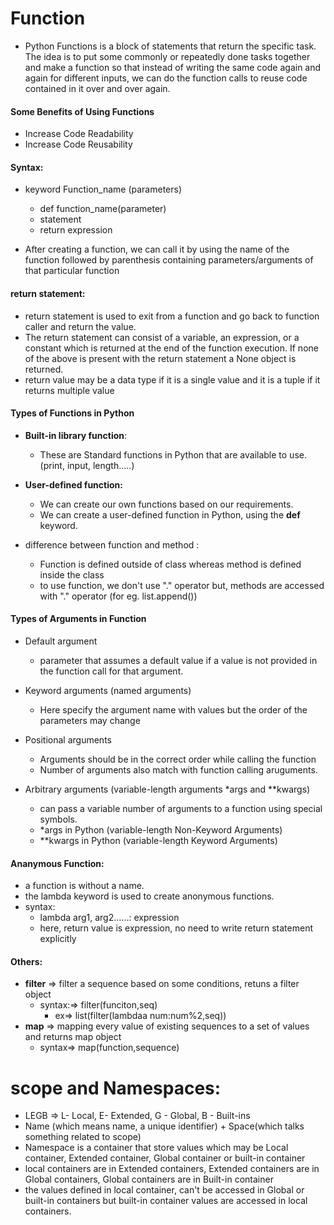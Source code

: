 # Function

- Python Functions is a block of statements that return the specific task. The idea is to put some commonly or repeatedly done tasks together and make a function so that instead of writing the same code again and again for different inputs, we can do the function calls to reuse code contained in it over and over again.


#### Some Benefits of Using Functions
  - Increase Code Readability 
  - Increase Code Reusability
#### Syntax: 
- keyword Function_name (parameters)
  - def function_name(parameter)
   - statement
   - return expression
     
- After creating a function, we can call it by using the name of the function followed by parenthesis containing parameters/arguments of that particular function
  
#### return statement:
- return statement is used to exit from a function and go back to function caller and return the value.
- The return statement can consist of a variable, an expression, or a constant which is returned at the end of the function execution. If none of the above is present with the return statement a None object is returned.
- return value may be a data type if it is a single value and it is a tuple if it returns multiple value
  
#### Types of Functions in Python
- **Built-in library function**:
  - These are Standard functions in Python that are available to use. (print, input, length.....)
- **User-defined function:**
  -  We can create our own functions based on our requirements.
  -  We can create a user-defined function in Python, using the **def** keyword.
   
- difference between function and method :
    - Function is defined outside of class whereas method is defined inside the class
    - to use function, we don't use "." operator but, methods are accessed with "." operator (for eg. list.append())
    

      

#### Types of Arguments in Function
- Default argument
  - parameter that assumes a default value if a value is not provided in the function call for that argument.
    
- Keyword arguments (named arguments)
  - Here specify the argument name with values but the order of the parameters may change
    
- Positional arguments
  - Arguments should be in the correct order while calling the function
  - Number of arguments also match with function calling aruguments.
- Arbitrary arguments (variable-length arguments *args and **kwargs)
  - can pass a variable number of arguments to a function using special symbols.
  - *args in Python (variable-length Non-Keyword Arguments)
  - **kwargs in Python (variable-length Keyword Arguments)
    
#### Ananymous Function:
- a function is without a name. 
- the lambda keyword is used to create anonymous functions.
- syntax:
  - lambda arg1, arg2......: expression
  - here, return value is expression, no need to write return statement explicitly
 
#### Others:
- **filter** => filter a sequence based on some conditions, retuns a filter object
  - syntax:=> filter(funciton,seq)
    - ex=> list(filter(lambdaa num:num%2,seq))
- **map** => mapping every value of existing sequences to a set of values and returns map object
  - syntax=> map(function,sequence)
    
# scope and Namespaces:
- LEGB => L- Local, E- Extended, G - Global, B - Built-ins
- Name (which means name, a unique identifier) + Space(which talks something related to scope)
- Namespace is a container that store values which may be Local container, Extended container, Global container or built-in container
- local containers are in Extended containers, Extended containers are in Global containers, Global containers are in Built-in container
- the values defined in local container, can't be accessed in Global or built-in containers but built-in container values are accessed in local containers. 
